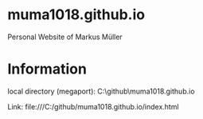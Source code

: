 # muma1018.github.io
Personal Website of Markus Müller

# Information
local directory (megaport): C:\github\muma1018.github.io

Link: file:///C:/github/muma1018.github.io/index.html

